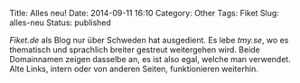 Title: Alles neu!
Date: 2014-09-11 16:10
Category: Other
Tags: Fiket
Slug: alles-neu
Status: published

*Fiket.de* als Blog nur über Schweden hat ausgedient. Es lebe *tmy.se*,
wo es thematisch und sprachlich breiter gestreut weitergehen wird. Beide
Domainnamen zeigen dasselbe an, es ist also egal, welche man verwendet.
Alte Links, intern oder von anderen Seiten, funktionieren weiterhin.

